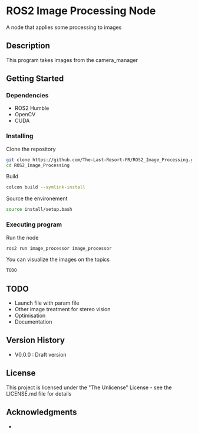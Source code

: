 # ROS2 Image Processing Node

A node that applies some processing to images

## Description

This program takes images from the camera_manager

## Getting Started

### Dependencies

- ROS2 Humble
- OpenCV
- CUDA

### Installing

Clone the repository  
```bash
git clone https://github.com/The-Last-Resort-FR/ROS2_Image_Processing.git
cd ROS2_Image_Processing
```
Build  
```bash
colcon build --symlink-install
```
Source the environement  
```bash
source install/setup.bash
```
### Executing program

Run the node  
```bash
ros2 run image_processor image_processor 
```
You can visualize the images on the topics
```bash
TODO

```

## TODO

- Launch file with param file
- Other image treatment for stereo vision
- Optimisation
- Documentation


## Version History

- V0.0.0 : Draft version

## License

This project is licensed under the "The Unlicense" License - see the LICENSE.md file for details

## Acknowledgments

- 
